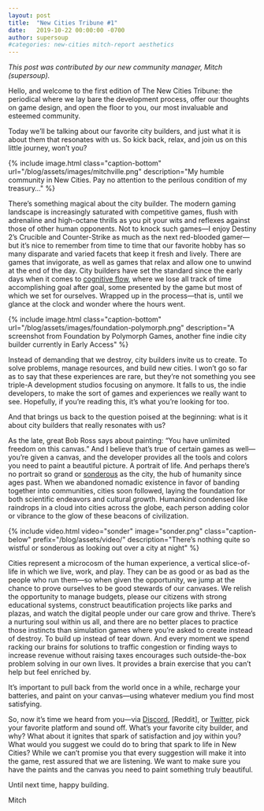 ```yaml
---
layout: post
title:  "New Cities Tribune #1"
date:   2019-10-22 00:00:00 -0700
author: supersoup
#categories: new-cities mitch-report aesthetics
---
```


*This post was contributed by our new community manager, Mitch (supersoup).*

Hello, and welcome to the first edition of The New Cities Tribune: the periodical where we lay bare the development process, offer our thoughts on game design, and open the floor to you, our most invaluable and esteemed community.

Today we’ll be talking about our favorite city builders, and just what it is about them that resonates with us. So kick back, relax, and join us on this little journey, won’t you?

{% include image.html class="caption-bottom"
  url="/blog/assets/images/mitchville.png"
  description="My humble community in New Cities. Pay no attention to the perilous condition of my treasury…" %}

There’s something magical about the city builder. The modern gaming landscape is increasingly saturated with competitive games, flush with adrenaline and high-octane thrills as you pit your wits and reflexes against those of other human opponents. Not to knock such games—I enjoy Destiny 2’s Crucible and Counter-Strike as much as the next red-blooded gamer—but it’s nice to remember from time to time that our favorite hobby has so many disparate and varied facets that keep it fresh and lively. There are games that invigorate, as well as games that relax and allow one to unwind at the end of the day. City builders have set the standard since the early days when it comes to [cognitive flow], where we lose all track of time accomplishing goal after goal, some presented by the game but most of which we set for ourselves. Wrapped up in the process—that is, until we glance at the clock and wonder where the hours went.

{% include image.html class="caption-bottom"
  url="/blog/assets/images/foundation-polymorph.png"
  description="A screenshot from Foundation by Polymorph Games, another fine indie city builder currently in Early Access" %}

Instead of demanding that we destroy, city builders invite us to create. To solve problems, manage resources, and build new cities. I won’t go so far as to say that these experiences are rare, but they’re not something you see triple-A development studios focusing on anymore. It falls to us, the indie developers, to make the sort of games and experiences we really want to see. Hopefully, if you’re reading this, it’s what you’re looking for too.

And that brings us back to the question poised at the beginning: what is it about city builders that really resonates with us?

As the late, great Bob Ross says about painting: “You have unlimited freedom on this canvas.” And I believe that’s true of certain games as well—you’re given a canvas, and the developer provides all the tools and colors you need to paint a beautiful picture. A portrait of life. And perhaps there’s no portrait so grand or [sonderous] as the city, the hub of humanity since ages past. When we abandoned nomadic existence in favor of banding together into communities, cities soon followed, laying the foundation for both scientific endeavors and cultural growth. Humankind condensed like raindrops in a cloud into cities across the globe, each person adding color or vibrance to the glow of these beacons of civilization.

{% include video.html video="sonder" image="sonder.png" class="caption-below"
  prefix="/blog/assets/video/"
  description="There’s nothing quite so wistful or sonderous as looking out over a city at night" %}

Cities represent a microcosm of the human experience, a vertical slice-of-life in which we live, work, and play. They can be as good or as bad as the people who run them—so when given the opportunity, we jump at the chance to prove ourselves to be good stewards of our canvases. We relish the opportunity to manage budgets, please our citizens with strong educational systems, construct beautification projects like parks and plazas, and watch the digital people under our care grow and thrive. There’s a nurturing soul within us all, and there are no better places to practice those instincts than simulation games where you’re asked to create instead of destroy. To build up instead of tear down. And every moment we spend racking our brains for solutions to traffic congestion or finding ways to increase revenue without raising taxes encourages such outside-the-box problem solving in our own lives. It provides a brain exercise that you can’t help but feel enriched by.

It’s important to pull back from the world once in a while, recharge your batteries, and paint on your canvas—using whatever medium you find most satisfying.

So, now it’s time we heard from you—via [Discord], [Reddit], or [Twitter], pick your favorite platform and sound off. What’s your favorite city builder, and why? What about it ignites that spark of satisfaction and joy within you? What would you suggest we could do to bring that spark to life in New Cities? While we can’t promise you that every suggestion will make it into the game, rest assured that we are listening. We want to make sure you have the paints and the canvas you need to paint something truly beautiful.

Until next time, happy building.

Mitch

[cognitive flow]: https://www.gamasutra.com/view/feature/166972/cognitive_flow_the_psychology_of_.php
[sonderous]: https://www.dictionaryofobscuresorrows.com/post/23536922667/sonder
[subreddit]: https://www.reddit.com/r/New_Cities
[discord]: https://discord.gg/udgeB2E
[twitter]: https://twitter.com/lone_pine_games


